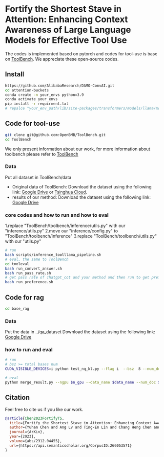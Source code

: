 # Fortify the Shortest Stave in Attention: Enhancing Context Awareness of Large Language Models for Effective Tool Use

The codes is implemented based on pytorch and codes for tool-use is base on [ToolBench](https://github.com/OpenBMB/ToolBench). We appreciate these open-source codes.

## Install
```bash
https://github.com/AlibabaResearch/DAMO-ConvAI.git
cd attention-buckets
conda create -n your_envs python=3.9
conda activate your_envs
pip install -r requirment.txt
# repalce "your_env_path/lib/site-packages/transformers/models/llama/modeling-llama.py" with our 'modeling-llama.py'
```
## Code for tool-use 
```bash
git clone git@github.com:OpenBMB/ToolBench.git
cd ToolBench
```
We only present information about our work, for more information about toolbench please refer to [ToolBench](https://github.com/OpenBMB/ToolBench)

### Data 
Put all dataset in ToolBench/data
- Original data of ToolBench: Download the dataset using the following link: [Google Drive](https://drive.google.com/drive/folders/1yBUQ732mPu-KclJnuQELEhtKakdXFc3J) or [Tsinghua Cloud](https://cloud.tsinghua.edu.cn/f/c9e50625743b40bfbe10/). 
- results of our method:  Download the dataset using the following link: [Google Drive](https://alibaba-research.oss-cn-beijing.aliyuncs.com/attention-buckets/all_data.zip)


### core codes and how to run and how to eval
1.replace "ToolBench/toolbench/inference/utils.py" with our "inference/utils.py"
2.move our "inference/config.py" to "ToolBench/toolbench/inference"
3.replace "ToolBench/toolbench/utils.py" with our "utils.py"
```bash
# run
bash scripts/inference_toolllama_pipeline.sh
# eval, the same to ToolBench
cd tooleval
bash run_convert_answer.sh
bash run_pass_rate.sh
# get pass rate of chatgpt_cot and your method and then run to get preference.
bash run_preference.sh 
```

## Code for rag
```bash
cd base_rag
```
### Data
Put the data in ../qa_dataset
Download the dataset using the following link: [Google Drive](https://alibaba-research.oss-cn-beijing.aliyuncs.com/attention-buckets/all_data.zip)

### how to run and eval
```bash
# run
# bsz >= total bases num
CUDA_VISIBLE_DEVICES=i python test_nq_kl.py --flag i  --bsz  8 --num_doc $num_doc --ngpu $n_gpu --data_name $data_name

# eval
python merge_result.py --ngpu $n_gpu --data_name $data_name --num_doc $num_doc
```


## Citation
Feel free to cite us if you like our work.
```bibtex
@article{Chen2023FortifyTS,
  title={Fortify the Shortest Stave in Attention: Enhancing Context Awareness of Large Language Models for Effective Tool Use},
  author={Yuhan Chen and Ang Lv and Ting-En Lin and Chang Heng Chen and Yuchuan Wu and Fei Huang and Yongbin Li and Rui Yan},
  journal={ArXiv},
  year={2023},
  volume={abs/2312.04455},
  url={https://api.semanticscholar.org/CorpusID:266053571}
}
```

